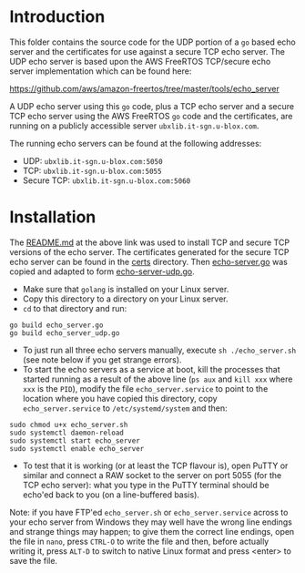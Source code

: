 # Introduction
This folder contains the source code for the UDP portion of a `go` based echo server and the certificates for use against a secure TCP echo server.  The UDP echo server is based upon the AWS FreeRTOS TCP/secure echo server implementation which can be found here:

https://github.com/aws/amazon-freertos/tree/master/tools/echo_server

A UDP echo server using this `go` code, plus a TCP echo server and a secure TCP echo server using the AWS FreeRTOS `go` code and the certificates, are running on a publicly accessible server `ubxlib.it-sgn.u-blox.com`.

The running echo servers can be found at the following addresses:

- UDP:        `ubxlib.it-sgn.u-blox.com:5050`
- TCP:        `ubxlib.it-sgn.u-blox.com:5055`
- Secure TCP: `ubxlib.it-sgn.u-blox.com:5060`

# Installation
The [README.md](https://github.com/aws/amazon-freertos/tree/main/tools/echo_server#readme) at the above link was used to install TCP and secure TCP versions of the echo server.  The certificates generated for the secure TCP echo server can be found in the [certs](certs) directory.  Then [echo-server.go](echo-server.go) was copied and adapted to form [echo-server-udp.go](echo-server-udp.go).

- Make sure that `golang` is installed on your Linux server.
- Copy this directory to a directory on your Linux server.
- `cd` to that directory and run:
```
go build echo_server.go
go build echo_server_udp.go
```
- To just run all three echo servers manually, execute `sh ./echo_server.sh` (see note below if you get strange errors).
- To start the echo servers as a service at boot, kill the processes that started running as a result of the above line (`ps aux` and `kill xxx` where `xxx` is the `PID`), modify the file `echo_server.service` to point to the location where you have copied this directory, copy `echo_server.service` to `/etc/systemd/system` and then:
```
sudo chmod u+x echo_server.sh
sudo systemctl daemon-reload
sudo systemctl start echo_server
sudo systemctl enable echo_server
```
- To test that it is working (or at least the TCP flavour is), open PuTTY or similar and connect a RAW socket to the server on port 5055 (for the TCP echo server): what you type in the PuTTY terminal should be echo'ed back to you (on a line-buffered basis).

Note: if you have FTP'ed `echo_server.sh` or `echo_server.service` across to your echo server from Windows they may well have the wrong line endings and strange things may happen; to give them the correct line endings, open the file in `nano`, press `CTRL-O` to write the file and then, before actually writing it, press `ALT-D` to switch to native Linux format and press \<enter\> to save the file.